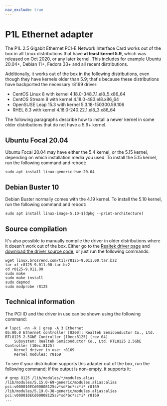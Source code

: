 ```yaml
---
nav_exclude: true
---
```


# P1L Ethernet adapter

The P1L 2.5 Gigabit Ethernet PCI-E Network Interface Card works out of the box
in all Linux distributions that have **at least kernel 5.9**, which was
released on Oct 2020, or any later kernel. This includes for example Ubuntu
20.04+, Debian 11+, Fedora 33+ and all recent distributions.

Additionally, it works out of the box in the following distributions, even
though they have kernels older than 5.9; that's because these distributions
have backported the necessary r8169 driver:

- CentOS Linux 8 with kernel 4.18.0-348.7.1.el8_5.x86_64
- CentOS Stream 8 with kernel 4.18.0-483.el8.x86_64
- OpenSUSE Leap 15.3 with kernel 5.3.18-150300.59.106
- RHEL 8.3 with kernel 4.18.0-240.22.1.el8_3.x86_64

The following paragraphs describe how to install a newer kernel in some older
distributions that do not have a 5.9+ kernel.

## Ubuntu Focal 20.04

Ubuntu Focal 20.04 may have either the 5.4 kernel, or the 5.15 kernel,
depending on which installation media you used. To install the 5.15 kernel, run
the following command and reboot:

    sudo apt install linux-generic-hwe-20.04

## Debian Buster 10

Debian Buster normally comes with the 4.19 kernel. To install the 5.10 kernel, run the following command and reboot:

    sudo apt install linux-image-5.10-$(dpkg --print-architecture)

## Source compilation

It's also possible to manually compile the driver in older distributions where
it doesn't work out of the box. Either go to the [Realtek driver
page](https://www.realtek.com/en/component/zoo/category/network-interface-controllers-10-100-1000m-gigabit-ethernet-pci-express-software)
and [download the driver source
code](https://www.realtek.com/en/directly-download?downloadid=8a2ffcae711e2dfb96e6f33843bbdc08),
or just run the following commands:

    wget linux.brosrend.com/t1l/r8125-9.011.00.tar.bz2
    tar xf r8125-9.011.00.tar.bz2
    cd r8125-9.011.00
    sudo make
    sudo make install
    sudo depmod
    sudo modprobe r8125

## Technical information

The PCI ID and the driver in use can be shown using the following command:

    # lspci -nn -k | grep -A 3 Ethernet
    05:00.0 Ethernet controller [0200]: Realtek Semiconductor Co., Ltd. RTL8125 2.5GbE Controller [10ec:8125] (rev 04)
        Subsystem: Realtek Semiconductor Co., Ltd. RTL8125 2.5GbE Controller [10ec:8125]
        Kernel driver in use: r8169
        Kernel modules: r8169

To see if your distribution supports this adapter out of the box, run the
following command; if the output is non-empty, it supports it:

    # grep 8125 /lib/modules/*/modules.alias
    /lib/modules/5.15.0-69-generic/modules.alias:alias pci:v000010ECd00008125sv*sd*bc*sc*i* r8169
    /lib/modules/5.19.0-38-generic/modules.alias:alias pci:v000010ECd00008125sv*sd*bc*sc*i* r8169
    ...
